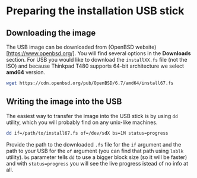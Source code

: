 # Preparing the installation USB stick

## Downloading the image

The USB image can be downloaded from (OpenBSD website)[https://www.openbsd.org/]. 
You will find several options in the **Downloads** section. 
For USB you would like to download the `installXX.fs` file (not the ISO) and because Thinkpad T480 supports 64-bit architecture we select **amd64** version.

```sh
wget https://cdn.openbsd.org/pub/OpenBSD/6.7/amd64/install67.fs
```

## Writing the image into the USB

The easiest way to transfer the image into the USB stick is by using `dd` utility, which you will probably find on any unix-like machines.

```sh
dd if=/path/to/install67.fs of=/dev/sdX bs=1M status=progress
```

Provide the path to the downloaded `.fs` file for the `if` argument and the path to your USB for the `of` argument (you can find that path using `lsblk` utility).
`bs` parameter tells `dd` to use a bigger block size (so it will be faster) and with `status=progress` you will see the live progress istead of no info at all.
